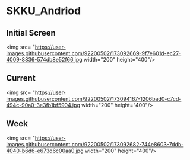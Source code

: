 # SKKU_Andriod

## Initial Screen
<img src= "https://user-images.githubusercontent.com/92200502/173092669-9f7e601d-ec27-4009-8836-574db8e52f66.jpg width="200" height="400"/>

## Current
<img src= "https://user-images.githubusercontent.com/92200502/173094167-1206bad0-c7cd-494c-90a0-3e3fb1bf5904.jpg width="200" height="400"/>

## Week
<img src= "https://user-images.githubusercontent.com/92200502/173092682-744e8603-7ddb-4040-b6d6-e673d6c00aa0.jpg width="200" height="400"/>
